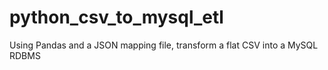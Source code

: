 # python_csv_to_mysql_etl
Using Pandas and a JSON mapping file, transform a flat CSV into a MySQL RDBMS
